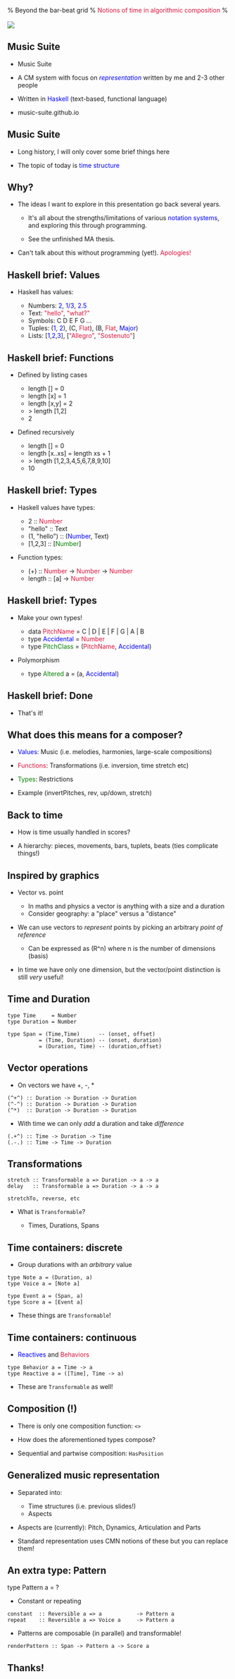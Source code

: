 % <a style="color:">Beyond the bar-beat grid</a>
% <a style="color:crimson">Notions of time in algorithmic composition</a>
%  <br/><br/> <img src="farm2014/images/logo3.svg"/>

## Music Suite

- Music Suite

- A CM system with focus on <a style="color:blue">*representation*</a> written by me and 2-3 other people

- Written in <a style="color:blue">Haskell</a> (text-based, functional language)

- music-suite.github.io


## Music Suite

- Long history, I will only cover some brief things here

- The topic of today is <a style="color:blue">time structure</a>


## Why?

- The ideas I want to explore in this presentation go back several years.

    - It's all about the strengths/limitations of various <a style="color:blue">notation systems</a>, and exploring this through
programming.

    - See the unfinished MA thesis.

- Can't talk about this without programming (yet!). <a style="color:crimson">Apologies!</a>

## Haskell brief: Values

- Haskell has values:

    - Numbers: <a style="color:blue">2</a>, <a style="color:blue">1/3</a>, <a style="color:blue">2.5</a>
    - Text: <a style="color:crimson">"hello"</a>, <a style="color:crimson">"what?"</a>
    - Symbols: C D E F G ...
    - Tuples: (<a style="color:blue">1</a>, <a style="color:blue">2</a>), (C, <a style="color:crimson">Flat</a>), (B, <a style="color:crimson">Flat</a>, <a style="color:blue">Major</a>)
    - Lists: [<a style="color:blue">1</a>,<a style="color:blue">2</a>,<a style="color:blue">3</a>], [<a style="color:crimson">"Allegro"</a>, <a style="color:crimson">"Sostenuto"</a>]

## Haskell brief: Functions

- Defined by listing cases

    - length []  = 0
    - length [x] = 1
    - length [x,y] = 2
    - \> length [1,2]
    - 2
    
- Defined recursively

    - length []      = 0
    - length [x..xs] = length xs + 1
    - \> length [1,2,3,4,5,6,7,8,9,10]
    - 10

## Haskell brief: Types

- Haskell values have types:

    - 2 :: <a style="color:crimson">Number</a>
    - "hello" :: Text
    - (1, "hello") :: (<a style="color:blue">Number</a>, Text)
    - [1,2,3] :: [<a style="color:green">Number</a>]

- Function types:

    - (+) :: <a style="color:crimson">Number</a> -> <a style="color:crimson">Number</a> -> <a style="color:crimson">Number</a>
    - length :: [a] -> <a style="color:crimson">Number</a>

## Haskell brief: Types

- Make your own types!

    - data <a style="color:crimson">PitchName</a> = C | D | E | F | G | A | B
    - type <a style="color:blue">Accidental</a> = <a style="color:crimson">Number</a>
    - type <a style="color:green">PitchClass</a> = (<a style="color:crimson">PitchName</a>, <a style="color:blue">Accidental</a>)

- Polymorphism

    - type <a style="color:green">Altered</a> a = (a, <a style="color:blue">Accidental</a>)

## Haskell brief: Done

- That's it!

## What does this means for a composer?

- <a style="color:blue">Values</a>: Music (i.e. melodies, harmonies, large-scale compositions)

- <a style="color:crimson">Functions</a>: Transformations (i.e. inversion, time stretch etc)

- <a style="color:green">Types</a>: Restrictions

- Example (invertPitches, rev, up/down, stretch)


## Back to time

- How is time usually handled in scores?

- A hierarchy: pieces, movements, bars, tuplets, beats (ties complicate things!)

## Inspired by graphics

- Vector vs. point
    - In maths and physics a vector is anything with a size and a duration
    - Consider geography: a "place" versus a "distance"

- We can use vectors to *represent* points by picking an arbitrary *point of reference*
    - Can be expressed as (R^n) where n is the number of dimensions (basis)

- In time we have only one dimension, but the vector/point distinction is still *very* useful!

## Time and Duration

```
type Time     = Number
type Duration = Number

type Span = (Time,Time)      -- (onset, offset)
          = (Time, Duration) -- (onset, duration)
          = (Duration, Time) -- (duration,offset)
```

## Vector operations

- On vectors we have +, -, *

```
(^+^) :: Duration -> Duration -> Duration
(^-^) :: Duration -> Duration -> Duration
(^*)  :: Duration -> Duration -> Duration
```


- With time we can only *add* a duration and take *difference*

```
(.+^) :: Time -> Duration -> Time
(.-.) :: Time -> Time -> Duration
```

## Transformations

```
stretch :: Transformable a => Duration -> a -> a
delay   :: Transformable a => Duration -> a -> a

stretchTo, reverse, etc
```

- What is `Transformable`?

    - Times, Durations, Spans

## Time containers: discrete

- Group durations with an *arbitrary* value

```
type Note a = (Duration, a)
type Voice a = [Note a]

type Event a = (Span, a)
type Score a = [Event a]
```

- These things are `Transformable`!

## Time containers: continuous

- <a style="color:blue">Reactives</a> and <a style="color:crimson">Behaviors</a>

```
type Behavior a = Time -> a
type Reactive a = ([Time], Time -> a)
```

- These are `Transformable` as well!

## Composition (!)

- There is only one composition function: `<>`
- How does the aforementioned types compose?

- Sequential and partwise composition: `HasPosition`


## Generalized music representation

- Separated into:
    - Time structures (i.e. previous slides!)
    - Aspects

- Aspects are (currently): Pitch, Dynamics, Articulation and Parts

- Standard representation uses CMN notions of these but you can
  replace them!

## An extra type: Pattern

type Pattern a = ?

- Constant or repeating

```
constant  :: Reversible a => a           -> Pattern a
repeat    :: Reversible a => Voice a     -> Pattern a
```

- Patterns are composable (in parallel) and transformable!

```
renderPattern :: Span -> Pattern a -> Score a
```




## Thanks!





